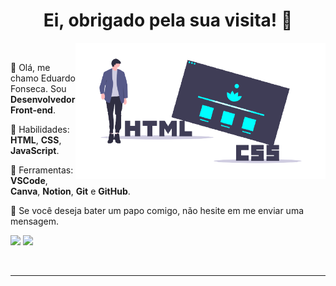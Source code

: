 <h1 align="center">Ei, obrigado pela sua visita! 🎈</h1>

<div>
    <img align="right" src="img.png" alt="Imagem" min-width="400px" max-width="400px" width="400px" align="right">
    <div align="left"><br>
        <p>📌 Olá, me chamo Eduardo Fonseca. Sou <strong>Desenvolvedor Front-end</strong>.</p>
        <p>🧠 Habilidades: <strong>HTML</strong>, <strong>CSS</strong>, <strong>JavaScript</strong>.</p>
        <p>💼 Ferramentas: <strong>VSCode</strong>, <strong>Canva</strong>, <strong>Notion</strong>, <strong>Git</strong> e <strong>GitHub</strong>.<p>
        <p>💌 Se você deseja bater um papo comigo, não hesite em me enviar uma mensagem.</p>
        <p align="left">
        <a href="https://www.instagram.com/eduardzs_/" alt="Instagram">
        <img src="https://img.shields.io/badge/-Instagram-1C1C1C?style=for-the-badge&logo=Instagram&logoColor=00FFFF&link=https://www.instagram.com/eduardzs"/></a>
        <a href="https://www.linkedin.com/in/eduardsz/" alt="LinkedIn">
        <img src="https://img.shields.io/badge/-Linkedin-1C1C1C?style=for-the-badge&logo=Linkedin&logoColor=00FFFF&link=https://www.linkedin.com/in/eduardzs"/></a>
     </div>
</div><br><hr>
